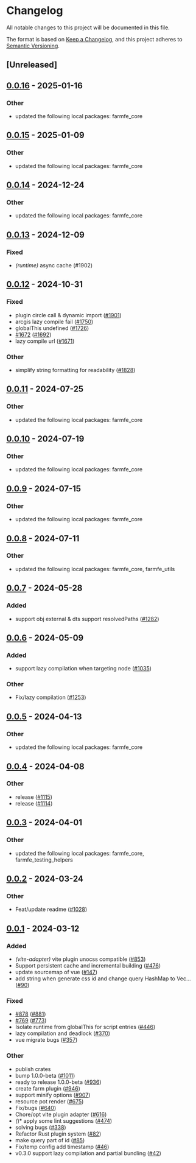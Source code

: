 # Changelog
All notable changes to this project will be documented in this file.

The format is based on [Keep a Changelog](https://keepachangelog.com/en/1.0.0/),
and this project adheres to [Semantic Versioning](https://semver.org/spec/v2.0.0.html).

## [Unreleased]

## [0.0.16](https://github.com/farm-fe/farm/compare/farmfe_plugin_lazy_compilation-v0.0.15...farmfe_plugin_lazy_compilation-v0.0.16) - 2025-01-16

### Other

- updated the following local packages: farmfe_core

## [0.0.15](https://github.com/farm-fe/farm/compare/farmfe_plugin_lazy_compilation-v0.0.14...farmfe_plugin_lazy_compilation-v0.0.15) - 2025-01-09

### Other

- updated the following local packages: farmfe_core

## [0.0.14](https://github.com/farm-fe/farm/compare/farmfe_plugin_lazy_compilation-v0.0.13...farmfe_plugin_lazy_compilation-v0.0.14) - 2024-12-24

### Other

- updated the following local packages: farmfe_core

## [0.0.13](https://github.com/farm-fe/farm/compare/farmfe_plugin_lazy_compilation-v0.0.12...farmfe_plugin_lazy_compilation-v0.0.13) - 2024-12-09

### Fixed

- *(runtime)* async cache (#1902)

## [0.0.12](https://github.com/farm-fe/farm/compare/farmfe_plugin_lazy_compilation-v0.0.11...farmfe_plugin_lazy_compilation-v0.0.12) - 2024-10-31

### Fixed

- plugin circle call & dynamic import ([#1901](https://github.com/farm-fe/farm/pull/1901))
- arcgis lazy compile fail ([#1750](https://github.com/farm-fe/farm/pull/1750))
- globalThis undefined ([#1726](https://github.com/farm-fe/farm/pull/1726))
- [#1672](https://github.com/farm-fe/farm/pull/1672) ([#1692](https://github.com/farm-fe/farm/pull/1692))
- lazy compile url ([#1671](https://github.com/farm-fe/farm/pull/1671))

### Other

- simplify string formatting for readability ([#1828](https://github.com/farm-fe/farm/pull/1828))

## [0.0.11](https://github.com/farm-fe/farm/compare/farmfe_plugin_lazy_compilation-v0.0.10...farmfe_plugin_lazy_compilation-v0.0.11) - 2024-07-25

### Other
- updated the following local packages: farmfe_core

## [0.0.10](https://github.com/farm-fe/farm/compare/farmfe_plugin_lazy_compilation-v0.0.9...farmfe_plugin_lazy_compilation-v0.0.10) - 2024-07-19

### Other
- updated the following local packages: farmfe_core

## [0.0.9](https://github.com/farm-fe/farm/compare/farmfe_plugin_lazy_compilation-v0.0.8...farmfe_plugin_lazy_compilation-v0.0.9) - 2024-07-15

### Other
- updated the following local packages: farmfe_core

## [0.0.8](https://github.com/farm-fe/farm/compare/farmfe_plugin_lazy_compilation-v0.0.7...farmfe_plugin_lazy_compilation-v0.0.8) - 2024-07-11

### Other
- updated the following local packages: farmfe_core, farmfe_utils

## [0.0.7](https://github.com/farm-fe/farm/compare/farmfe_plugin_lazy_compilation-v0.0.6...farmfe_plugin_lazy_compilation-v0.0.7) - 2024-05-28

### Added
- support obj external & dts support resolvedPaths ([#1282](https://github.com/farm-fe/farm/pull/1282))

## [0.0.6](https://github.com/farm-fe/farm/compare/farmfe_plugin_lazy_compilation-v0.0.5...farmfe_plugin_lazy_compilation-v0.0.6) - 2024-05-09

### Added
- support lazy compilation when targeting node ([#1035](https://github.com/farm-fe/farm/pull/1035))

### Other
- Fix/lazy compilation ([#1253](https://github.com/farm-fe/farm/pull/1253))

## [0.0.5](https://github.com/farm-fe/farm/compare/farmfe_plugin_lazy_compilation-v0.0.4...farmfe_plugin_lazy_compilation-v0.0.5) - 2024-04-13

### Other
- updated the following local packages: farmfe_core

## [0.0.4](https://github.com/farm-fe/farm/compare/farmfe_plugin_lazy_compilation-v0.0.3...farmfe_plugin_lazy_compilation-v0.0.4) - 2024-04-08

### Other
- release ([#1115](https://github.com/farm-fe/farm/pull/1115))
- release ([#1114](https://github.com/farm-fe/farm/pull/1114))

## [0.0.3](https://github.com/farm-fe/farm/compare/farmfe_plugin_lazy_compilation-v0.0.2...farmfe_plugin_lazy_compilation-v0.0.3) - 2024-04-01

### Other
- updated the following local packages: farmfe_core, farmfe_testing_helpers

## [0.0.2](https://github.com/farm-fe/farm/compare/farmfe_plugin_lazy_compilation-v0.0.1...farmfe_plugin_lazy_compilation-v0.0.2) - 2024-03-24

### Other
- Feat/update readme ([#1028](https://github.com/farm-fe/farm/pull/1028))

## [0.0.1](https://github.com/farm-fe/farm/releases/tag/farmfe_plugin_lazy_compilation-v0.0.1) - 2024-03-12

### Added
- *(vite-adapter)* vite plugin unocss compatible ([#853](https://github.com/farm-fe/farm/pull/853))
- Support persistent cache and incremental building ([#476](https://github.com/farm-fe/farm/pull/476))
- update sourcemap of vue ([#147](https://github.com/farm-fe/farm/pull/147))
- add string when generate css id and change query HashMap to Vec… ([#90](https://github.com/farm-fe/farm/pull/90))

### Fixed
- [#878](https://github.com/farm-fe/farm/pull/878) ([#881](https://github.com/farm-fe/farm/pull/881))
- [#769](https://github.com/farm-fe/farm/pull/769) ([#773](https://github.com/farm-fe/farm/pull/773))
- Isolate runtime from globalThis for script entries ([#446](https://github.com/farm-fe/farm/pull/446))
- lazy compilation and deadlock ([#370](https://github.com/farm-fe/farm/pull/370))
- vue migrate bugs ([#357](https://github.com/farm-fe/farm/pull/357))

### Other
- publish crates
- bump 1.0.0-beta ([#1011](https://github.com/farm-fe/farm/pull/1011))
- ready to release 1.0.0-beta ([#936](https://github.com/farm-fe/farm/pull/936))
- create farm plugin ([#946](https://github.com/farm-fe/farm/pull/946))
- support minify options ([#907](https://github.com/farm-fe/farm/pull/907))
- resource pot render ([#675](https://github.com/farm-fe/farm/pull/675))
- Fix/bugs ([#640](https://github.com/farm-fe/farm/pull/640))
- Chore/opt vite plugin adapter ([#616](https://github.com/farm-fe/farm/pull/616))
- *(*)* apply some lint suggestions ([#474](https://github.com/farm-fe/farm/pull/474))
- solving bugs ([#338](https://github.com/farm-fe/farm/pull/338))
- Refactor Rust plugin system ([#82](https://github.com/farm-fe/farm/pull/82))
- make query part of id ([#85](https://github.com/farm-fe/farm/pull/85))
- Fix/temp config add timestamp ([#46](https://github.com/farm-fe/farm/pull/46))
- v0.3.0 support lazy compilation and partial bundling ([#42](https://github.com/farm-fe/farm/pull/42))

